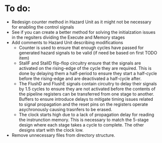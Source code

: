 # To do:
 - Redesign counter method in Hazard Unit as it might not be necessary for enabling the control signals
 - See if you can create a better method for solving the initialzation issues in the regsiters dividing the Execute and Memory stages
 - Add comments to Hazard Unit describing modifications
    - Counter is used to ensure that enough cycles have passed for generated hazard signals to be valid (if need be based on first TODO item)
    - StallF and StallD flip-flop circuitry ensure that the signals are activated on the rising-edge of the cycle they are required. This is done by delaying them a half-period to ensure they start a half-cycle before the rising-edge and are deactivated a half-cycle after.
    - The FlushD and FlushE signals contain circuitry to delay their signals by 1.5 cycles to ensure they are not activated before the contents of the pipeline registers can be transferred from one stage to another. Buffers to ensure introduce delays to mitigate timing issues related to signal propagation and the reset pins on the registers operate asychronously causing trasnfers to be erased.
    - The clock starts high due to a lack of propagation delay for reading the instrunction memory. This is necessary to match the 5-stage design where each stage takes a cycle to complete. The other designs start with the clock low.
- Remove unnecessary files from directory structure.
